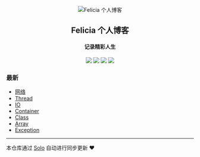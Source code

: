 <p align="center"><img alt="Felicia 个人博客" src="https://static.b3log.org/images/brand/solo-32.png"></p><h2 align="center">
Felicia 个人博客
</h2>

<h4 align="center">记录精彩人生</h4>
<p align="center"><a title="Felicia 个人博客" target="_blank" href="https://github.com/feliciazwx/solo-blog"><img src="https://img.shields.io/github/last-commit/feliciazwx/solo-blog.svg?style=flat-square&color=FF9900"></a>
<a title="GitHub repo size in bytes" target="_blank" href="https://github.com/feliciazwx/solo-blog"><img src="https://img.shields.io/github/repo-size/feliciazwx/solo-blog.svg?style=flat-square"></a>
<a title="Solo Version" target="_blank" href="https://github.com/b3log/solo/releases"><img src="https://img.shields.io/badge/solo-3.6.6-f1e05a.svg?style=flat-square&color=blueviolet"></a>
<a title="Hits" target="_blank" href="https://github.com/b3log/hits"><img src="https://hits.b3log.org/feliciazwx/solo-blog.svg"></a></p>

### 最新

* [网络](http://felicia.16inet.com/solo_zwx/articles/2019/11/26/1574749032164.html)
* [Thread](http://felicia.16inet.com/solo_zwx/articles/2019/11/25/1574653358610.html)
* [IO](http://felicia.16inet.com/solo_zwx/articles/2019/11/21/1574331238461.html)
* [Container](http://felicia.16inet.com/solo_zwx/articles/2019/11/20/1574243598243.html)
* [Class](http://felicia.16inet.com/solo_zwx/articles/2019/11/19/1574140032329.html)
* [Array](http://felicia.16inet.com/solo_zwx/articles/2019/11/19/1574131408915.html)
* [Exception](http://felicia.16inet.com/solo_zwx/articles/2019/11/18/1574067906977.html)



---

本仓库通过 [Solo](https://github.com/b3log/solo) 自动进行同步更新 ❤️ 